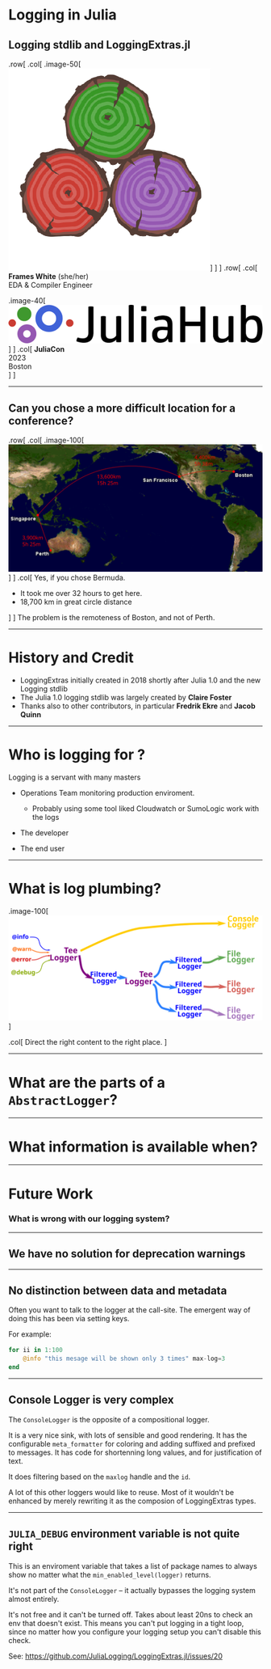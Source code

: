 




# Logging in Julia






## Logging stdlib and LoggingExtras.jl


.row[ .col[ .image-50[![JuliaLogging](assets/logo.png)] ] ] .row[ .col[     **Frames White** (she/her) <br>     EDA & Compiler Engineer <br>


.image-40[![JuliaHub](assets/juliahub.png)] ] .col[ **JuliaCon** <br> 2023<br> Boston<br> ]  ]




---






## Can you chose a more difficult location for a conference?


.row[ .col[ .image-100[![Flight map](assets/map.svg)] ] .col[ Yes, if you chose Bermuda.


  * It took me over 32 hours to get here.
  * 18,700 km in great circle distance


] ] The problem is the remoteness of Boston, and not of Perth.


---






# History and Credit


  * LoggingExtras initially created in 2018 shortly after Julia 1.0 and the new Logging stdlib
  * The Julia 1.0 logging stdlib was largely created by **Claire Foster**
  * Thanks also to other contributors, in particular **Fredrik Ekre** and **Jacob Quinn**


---






# Who is logging for ?


Logging is a servant with many masters


  * Operations Team monitoring production enviroment.

      * Probably using some tool liked Cloudwatch or SumoLogic work with the logs
  * The developer
  * The end user


---






# What is log plumbing?


.image-100[![log plumbing](assets/plumbing.svg)]


.col[ Direct the right content to the right place. ]


---






# What are the parts of a `AbstractLogger`?


---






# What information is available when?


---






# Future Work






### What is wrong with our logging system?


---






## We have no solution for deprecation warnings


---






## No distinction between data and metadata


Often you want to talk to the logger at the call-site. The emergent way of doing this has been via setting keys.


For example:


```julia
for ii in 1:100
    @info "this mesage will be shown only 3 times" max-log=3
end
```


---






## Console Logger is very complex


The `ConsoleLogger` is the opposite of a compositional logger.


It is a very nice sink, with lots of sensible and good rendering. It has the configurable `meta_formatter` for coloring and adding suffixed and prefixed to messages. It has code for shortenning long values, and for justification of text.


It does filtering based on the `maxlog` handle and the `id`.


A lot of this other loggers would like to reuse. Most of it wouldn't be enhanced by merely rewriting it as the composion of LoggingExtras types.


---






## `JULIA_DEBUG` environment variable is not quite right


This is an enviroment variable that takes a list of package names to always show no matter what the `min_enabled_level(logger)` returns.


It's not part of the `ConsoleLogger` – it actually bypasses the logging system almost entirely.


It's not free and it can't be turned off. Takes about least 20ns to check an env that doesn't exist. This means you can't put logging in a tight loop, since no matter how you configure your logging setup you can't disable this check.


See: https://github.com/JuliaLogging/LoggingExtras.jl/issues/20

